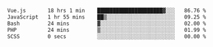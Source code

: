 <!--START_SECTION:waka-->

```txt
Vue.js       18 hrs 1 min    █████████████████████▓░░░   86.76 %
JavaScript   1 hr 55 mins    ██▒░░░░░░░░░░░░░░░░░░░░░░   09.25 %
Bash         24 mins         ▓░░░░░░░░░░░░░░░░░░░░░░░░   02.00 %
PHP          24 mins         ▒░░░░░░░░░░░░░░░░░░░░░░░░   01.99 %
SCSS         0 secs          ░░░░░░░░░░░░░░░░░░░░░░░░░   00.00 %
```

<!--END_SECTION:waka-->
